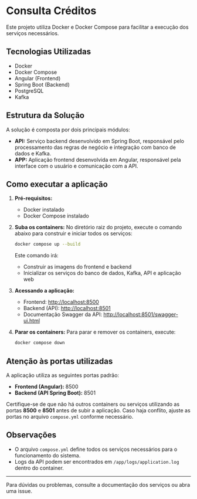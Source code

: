 # Consulta Créditos

Este projeto utiliza Docker e Docker Compose para facilitar a execução dos serviços necessários.

## Tecnologias Utilizadas
- Docker
- Docker Compose
- Angular (Frontend)
- Spring Boot (Backend)
- PostgreSQL
- Kafka

## Estrutura da Solução
A solução é composta por dois principais módulos:
- **API:** Serviço backend desenvolvido em Spring Boot, responsável pelo processamento das regras de negócio e integração com banco de dados e Kafka.
- **APP:** Aplicação frontend desenvolvida em Angular, responsável pela interface com o usuário e comunicação com a API.

## Como executar a aplicação

1. **Pré-requisitos:**
   - Docker instalado
   - Docker Compose instalado

2. **Suba os containers:**
   No diretório raiz do projeto, execute o comando abaixo para construir e iniciar todos os serviços:

   ```sh
   docker compose up --build
   ```

   Este comando irá:
   - Construir as imagens do frontend e backend
   - Inicializar os serviços do banco de dados, Kafka, API e aplicação web

3. **Acessando a aplicação:**
   - Frontend: [http://localhost:8500](http://localhost:8500)
   - Backend (API): [http://localhost:8501](http://localhost:8501)
   - Documentação Swagger da API: [http://localhost:8501/swagger-ui.html](http://localhost:8501/swagger-ui.html)

4. **Parar os containers:**
   Para parar e remover os containers, execute:
   ```sh
   docker compose down
   ```

## Atenção às portas utilizadas

A aplicação utiliza as seguintes portas padrão:
- **Frontend (Angular):** 8500
- **Backend (API Spring Boot):** 8501

Certifique-se de que não há outros containers ou serviços utilizando as portas **8500** e **8501** antes de subir a aplicação. Caso haja conflito, ajuste as portas no arquivo `compose.yml` conforme necessário.

## Observações
- O arquivo `compose.yml` define todos os serviços necessários para o funcionamento do sistema.
- Logs da API podem ser encontrados em `/app/logs/application.log` dentro do container.

---

Para dúvidas ou problemas, consulte a documentação dos serviços ou abra uma issue.
